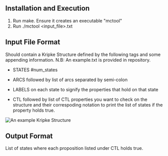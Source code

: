 ## Installation and Execution

1. Run make. Ensure it creates an executable "mctool"
2. Run ./mctool <input_file>.txt



## Input File Format

Should contain a Kripke Structure defined by the following tags and some appending information. 
N.B: An example.txt is provided in repository.

* STATES #num_states

* ARCS followed by list of arcs separated by semi-colon

* LABELS on each state to signify the properties that hold on that state

* CTL followed by list of CTL properties you want to check on the structure and their correspoding notation to print the list of states if the property holds true. 

![An example Kripke Structure](https://en.wikipedia.org/wiki/Kripke_structure_(model_checking)#/media/File:KripkeStructureExample.svg)

## Output Format

List of states where each proposition listed under CTL holds true.
